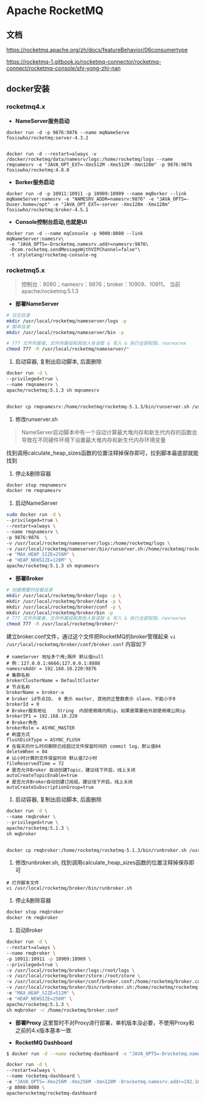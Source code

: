 
# Apache RocketMQ

## 文档
https://rocketmq.apache.org/zh/docs/featureBehavior/06consumertype

https://rocketmq-1.gitbook.io/rocketmq-connector/rocketmq-connect/rocketmq-console/shi-yong-zhi-nan

## docker安装
### rocketmq4.x
- **NameServer服务启动**
```
docker run -d -p 9876:9876 --name mqNameServe foxiswho/rocketmq:server-4.3.2


docker run -d --restart=always -v /docker/rocketmq/data/namesrv/logs:/home/rocketmq/logs --name rmqnamesrv -e "JAVA_OPT_EXT=-Xms512M -Xmx512M -Xmn128m" -p 9876:9876 foxiswho/rocketmq:4.8.0
```

- **Borker服务启动**
```
docker run -d -p 10911:10911 -p 10909:10909 --name mqBorker --link mqNameServer:namesrv -e "NAMESRV_ADDR=namesrv:9876" -e "JAVA_OPTS=-Duser.home=/opt" -e "JAVA_OPT_EXT=-server -Xms128m -Xmx128m"  foxiswho/rocketmq:broker-4.5.1
```

- **Console控制台启动,也就是UI**
```
docker run -d --name mqConsole -p 9000:8080 --link mqNameServer:namesrv\
 -e "JAVA_OPTS=-Drocketmq.namesrv.addr=namesrv:9876\
 -Dcom.rocketmq.sendMessageWithVIPChannel=false"\
 -t styletang/rocketmq-console-ng
```


### rocketmq5.x

> 控制台：8080；namesrv：9876；broker：10909、10911。
当前
apache/rocketmq:5.1.3

- **部署NameServer**
```sh
# 日志目录
mkdir /usr/local/rocketmq/nameserver/logs -p
# 脚本目录
mkdir /usr/local/rocketmq/nameserver/bin -p

# 777 文件所属者、文件所属组和其他人有读取 & 写入 & 执行全部权限。rwxrwxrwx
chmod 777 -R /usr/local/rocketmq/nameserver/*
```

1. 启动容器, 复制出启动脚本, 后面删除
```sh
docker run -d \
--privileged=true \
--name rmqnamesrv \
apache/rocketmq:5.1.3 sh mqnamesrv


docker cp rmqnamesrv:/home/rocketmq/rocketmq-5.1.3/bin/runserver.sh /usr/local/rocketmq/nameserver/bin/runserver.sh

```
1. 修改runserver.sh
> NameServer启动脚本中有一个自动计算最大堆内存和新生代内存的函数会导致在不同硬件环境下设置最大堆内存和新生代内存环境变量

找到调用calculate_heap_sizes函数的位置注释掉保存即可，拉到脚本最底部就能找到

1. 停止&删除容器
```sh
docker stop rmqnamesrv
docker rm rmqnamesrv
```

1. 启动NameServer
```sh
sudo docker run -d \
--privileged=true \
--restart=always \
--name rmqnamesrv \
-p 9876:9876  \
-v /usr/local/rocketmq/nameserver/logs:/home/rocketmq/logs \
-v /usr/local/rocketmq/nameserver/bin/runserver.sh:/home/rocketmq/rocketmq-5.1.3/bin/runserver.sh \
-e "MAX_HEAP_SIZE=256M" \
-e "HEAP_NEWSIZE=128M" \
apache/rocketmq:5.1.3 sh mqnamesrv

```

- **部署Broker**
```sh
# 创建需要的挂载目录
mkdir /usr/local/rocketmq/broker/logs -p \
mkdir /usr/local/rocketmq/broker/data -p \
mkdir /usr/local/rocketmq/broker/conf -p \
mkdir /usr/local/rocketmq/broker/bin -p
# 777 文件所属者、文件所属组和其他人有读取 & 写入 & 执行全部权限。rwxrwxrwx
chmod 777 -R /usr/local/rocketmq/broker/*
```

建立broker.conf文件，通过这个文件把RocketMQ的broker管理起来
`vi /usr/local/rocketmq/broker/conf/broker.conf`
内容如下
```
# nameServer 地址多个用;隔开 默认值null
# 例：127.0.0.1:6666;127.0.0.1:8888 
namesrvAddr = 192.168.10.220:9876
# 集群名称
brokerClusterName = DefaultCluster
# 节点名称
brokerName = broker-a
# broker id节点ID， 0 表示 master, 其他的正整数表示 slave，不能小于0 
brokerId = 0
# Broker服务地址	String	内部使用填内网ip，如果是需要给外部使用填公网ip
brokerIP1 = 192.168.10.220
# Broker角色
brokerRole = ASYNC_MASTER
# 刷盘方式
flushDiskType = ASYNC_FLUSH
# 在每天的什么时间删除已经超过文件保留时间的 commit log，默认值04
deleteWhen = 04
# 以小时计算的文件保留时间 默认值72小时
fileReservedTime = 72
# 是否允许Broker 自动创建Topic，建议线下开启，线上关闭
autoCreateTopicEnable=true
# 是否允许Broker自动创建订阅组，建议线下开启，线上关闭
autoCreateSubscriptionGroup=true

```
1. 启动容器, 复制出启动脚本, 后面删除
```sh
docker run -d \
--name rmqbroker \
--privileged=true \
apache/rocketmq:5.1.3 \
sh mqbroker


docker cp rmqbroker:/home/rocketmq/rocketmq-5.1.3/bin/runbroker.sh /usr/local/rocketmq/broker/bin/runbroker.sh

```

1. 修改runbroker.sh, 找到调用calculate_heap_sizes函数的位置注释掉保存即可
```
# 打开脚本文件
vi /usr/local/rocketmq/broker/bin/runbroker.sh 
```

1. 停止&删除容器
```sh
docker stop rmqbroker
docker rm rmqbroker
```

1. 启动Broker
```sh
docker run -d \
--restart=always \
--name rmqbroker \
-p 10911:10911 -p 10909:10909 \
--privileged=true \
-v /usr/local/rocketmq/broker/logs:/root/logs \
-v /usr/local/rocketmq/broker/store:/root/store \
-v /usr/local/rocketmq/broker/conf/broker.conf:/home/rocketmq/broker.conf \
-v /usr/local/rocketmq/broker/bin/runbroker.sh:/home/rocketmq/rocketmq-5.1.3/bin/runbroker.sh \
-e "MAX_HEAP_SIZE=512M" \
-e "HEAP_NEWSIZE=256M" \
apache/rocketmq:5.1.3 \
sh mqbroker -c /home/rocketmq/broker.conf

```

- **部署Proxy**
这里暂时不对Proxy进行部署，单机版本没必要，不使用Proxy和之前的4.x版本基本一致

- **RocketMQ Dashboard**
```sh
$ docker run -d --name rocketmq-dashboard -e "JAVA_OPTS=-Drocketmq.namesrv.addr=127.0.0.1:9876" -p 8080:8080 -t apacherocketmq/rocketmq-dashboard:latest
```

```sh
docker run -d \
--restart=always \
--name rocketmq-dashboard \
-e "JAVA_OPTS=-Xmx256M -Xms256M -Xmn128M -Drocketmq.namesrv.addr=192.168.10.220:9876 -Dcom.rocketmq.sendMessageWithVIPChannel=false" \
-p 8080:8080 \
apacherocketmq/rocketmq-dashboard

```